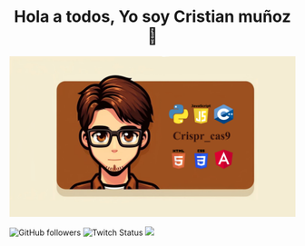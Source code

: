<div align="center">
  <h1 align="center"> Hola a todos, Yo soy Cristian muñoz 👋 </h1>
</div>

![Alt text](Banner_git_hub_finalizado.png)

<div >
  
![GitHub followers](https://img.shields.io/github/followers/crispr-cas9?style=for-the-badge&logo=github&&logoColor=%23FFFFFF&labelColor=%23138ecb)
![Twitch Status](https://img.shields.io/twitch/status/crispr_cass9?style=for-the-badge&logo=twitch&logoColor=%23FFFFFF&labelColor=%2523138ecb)
![](https://dcbadge.vercel.app/api/shield/540369603843325979)
</div>

<!--
**Crispr-cass9/Crispr-cass9** is a ✨ _special_ ✨ repository because its `README.md` (this file) appears on your GitHub profile.

Here are some ideas to get you started:

- 🔭 I’m currently working on ...
- 🌱 I’m currently learning ...
- 👯 I’m looking to collaborate on ...
- 🤔 I’m looking for help with ...
- 💬 Ask me about ...
- 📫 How to reach me: ...
- 😄 Pronouns: ...
- ⚡ Fun fact: ...
-->
